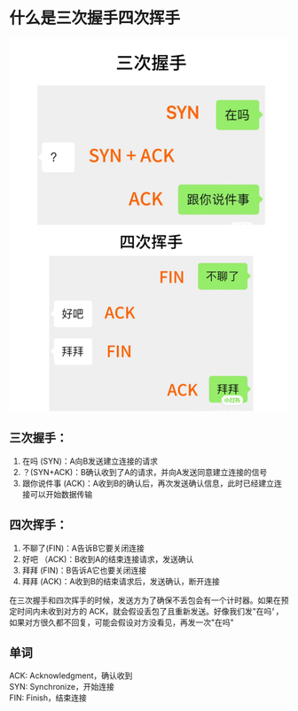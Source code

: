 # 什么是三次握手四次挥手

![three_way](../Assets/Network/three_way.JPG)

## 三次握手：
1. 在吗 (SYN)：A向B发送建立连接的请求
2. ？(SYN+ACK)：B确认收到了A的请求，并向A发送同意建立连接的信号
3. 跟你说件事 (ACK)：A收到B的确认后，再次发送确认信息，此时已经建立连接可以开始数据传输

## 四次挥手：
1. 不聊了(FIN)：A告诉B它要关闭连接
2. 好吧 （ACK)：B收到A的结束连接请求，发送确认
3. 拜拜 (FIN)：B告诉A它也要关闭连接
4. 拜拜 (ACK)：A收到B的结束请求后，发送确认，断开连接

在三次握手和四次挥手的时候，发送方为了确保不丢包会有一个计时器。如果在预定时间内未收到对方的
ACK，就会假设丢包了且重新发送。好像我们发"在吗〞，如果对方很久都不回复，可能会假设对方没看见，再发一次"在吗"

## 单词
ACK: Acknowledgment，确认收到 <br>
SYN: Synchronize，开始连接<br>
FIN: Finish，结束连接<br>
